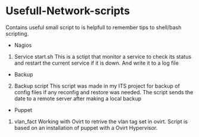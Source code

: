 Usefull-Network-scripts
=======================

Contains useful small script to is helpfull to remember tips to shell/bash scripting.

*  Nagios
1. Service start.sh
	This is a sctipt that monitor a service to check its status and restart the current 
	service if it is down. And write it to a log file
* Backup	
2. Backup script
	This script was made in my ITS project for backup of config files if any reconfig and
	restore was needed. The script sends the date to a remote server after making a local 
	backup 

* Puppet
1. vlan_fact
	Working with Ovirt to retrive the vlan tag set in ovirt.
	Script is based on an installation of puppet with a Ovirt Hypervisor.	
	
